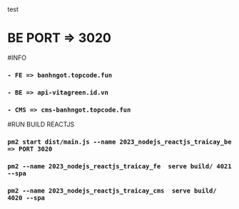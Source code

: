 # 
test

# BE PORT => 3020


#INFO
### `- FE => banhngot.topcode.fun`
### `- BE => api-vitagreen.id.vn`
### `- CMS => cms-banhngot.topcode.fun`
#RUN BUILD REACTJS

### `pm2 start dist/main.js --name 2023_nodejs_reactjs_traicay_be => PORT 3020`
### `pm2 --name 2023_nodejs_reactjs_traicay_fe  serve build/ 4021 --spa`
### `pm2 --name 2023_nodejs_reactjs_traicay_cms  serve build/ 4020 --spa`
